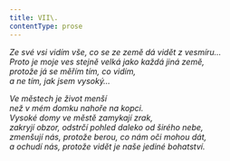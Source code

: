 ```yaml
---
title: VII\.
contentType: prose
---
```


<section>

_Ze své vsi vidím vše, co se ze země dá vidět z vesmíru…  
Proto je moje ves stejně velká jako každá jiná země,  
protože já se měřím tím, co vidím,  
a ne tím, jak jsem vysoký…_

</section>

<section>

_Ve městech je život menší  
než v mém domku nahoře na kopci.  
Vysoké domy ve městě zamykají zrak,  
zakryjí obzor, odstrčí pohled daleko od širého nebe,  
zmenšují nás, protože berou, co nám oči mohou dát,  
a ochudí nás, protože vidět je naše jediné bohatství._

</section>

